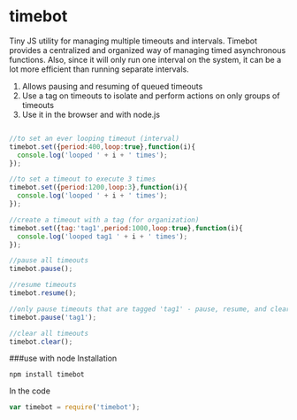 # timebot
Tiny JS utility for managing multiple timeouts and intervals. Timebot provides a centralized and organized way of managing timed asynchronous functions. Also, since it will only run one interval on the system, it can be a lot more efficient than running separate intervals.

1. Allows pausing and resuming of queued timeouts
2. Use a tag on timeouts to isolate and perform actions on only groups of timeouts
3. Use it in the browser and with node.js

``` javascript

//to set an ever looping timeout (interval)
timebot.set({period:400,loop:true},function(i){
  console.log('looped ' + i + ' times');
});

//to set a timeout to execute 3 times
timebot.set({period:1200,loop:3},function(i){
  console.log('looped ' + i + ' times');
});

//create a timeout with a tag (for organization)
timebot.set({tag:'tag1',period:1000,loop:true},function(i){
  console.log('looped tag1 ' + i + ' times');
});

//pause all timeouts
timebot.pause();

//resume timeouts
timebot.resume();

//only pause timeouts that are tagged 'tag1' - pause, resume, and clear can all take a tag
timebot.pause('tag1');

//clear all timeouts
timebot.clear();

```

###use with node
Installation
```
npm install timebot
```
In the code
``` javascript
var timebot = require('timebot');
```

